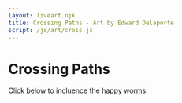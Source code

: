 ```yaml
---
layout: liveart.njk
title: Crossing Paths - Art by Edward Delaporte
script: /js/art/cross.js
---
```


# Crossing Paths

Click below to incluence the happy worms. 